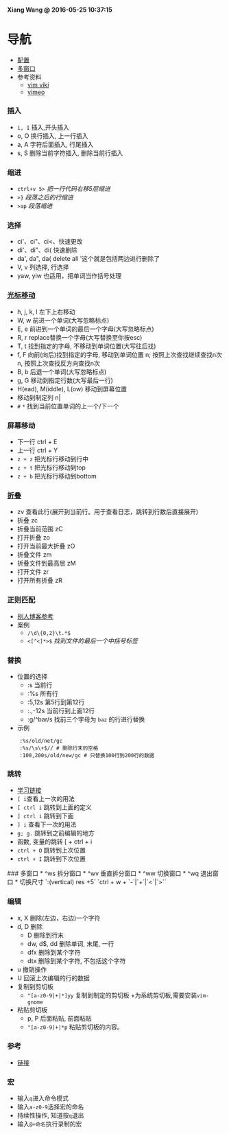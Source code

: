 #### Xiang Wang @ 2016-05-25 10:37:15

# 导航
* [配置](http://edyfox.codecarver.org/html/_vimrc_for_beginners.html)
* [多窗口](#split)
* 参考资料
    * [vim viki](http://vim.wikia.com/wiki/Main_Page)
    * [vimeo](https://vimeo.com/15443936)


### 插入
* `i, I` 插入,开头插入
* o, O 换行插入, 上一行插入
* a, A 字符后面插入, 行尾插入
* s, S 删除当前字符插入, 删除当前行插入


### 缩进
* `ctrl+v 5>` *把一行代码右移5层缩进*
* `>}` *段落之后的行缩进*
* `>ap` *段落缩进*

### 选择
* ci'、ci"、ci<、快速更改
* di'、di"、di(  快速删除
* da', da", da(  delete all '这个就是包括两边进行删除了
* V, v 列选择, 行选择
* yaw, yiw 也适用，把单词当作括号处理

### [光标移动](http://vim.wikia.com/wiki/Moving_around)
* h, j, k, l 左下上右移动
* W, w 前进一个单词(大写忽略标点)
* E, e 前进到一个单词的最后一个字母(大写忽略标点)
* R, r replace替换一个字母(大写替换至你按esc)
* T, t 找到指定的字母, 不移动到单词位置(大写往后找)
* f, F 向前(向后)找到指定的字母, 移动到单词位置
    n; 按照上次查找继续查找n次
    n, 按照上次查找反方向查找n次
* B, b 后退一个单词(大写忽略标点)
* g, G 移动到指定行数(大写最后一行)
* H(ead), M(iddle), L(ow) 移动到屏幕位置
* 移动到制定列  n|
* `#` `*` 找到当前位置单词的上一个/下一个

### 屏幕移动
* 下一行 ctrl + E 
* 上一行 ctrl + Y 
* `z + z` 把光标行移动到行中
* `z + t` 把光标行移动到top
* `z + b` 把光标行移动到bottom

### [折叠](http://www.cnblogs.com/welkinwalker/archive/2011/05/30/2063587.html)
* zv 查看此行(展开到当前行。用于查看日志，跳转到行数后直接展开)
* 折叠  zc
* 折叠当前范围 zC
* 打开折叠 zo
* 打开当前最大折叠 zO
* 折叠文件 zm
* 折叠文件到最高层 zM
* 打开文件 zr
* 打开所有折叠 zR

### 正则匹配
* [别人博客参考](http://www.cnblogs.com/PegasusWang/p/3153300.html)
* 案例  
    * `/\d\{0,2}\t.*$`
    * `<[^<]*>$`  *找到文件的最后一个中括号标签*

### 替换
* 位置的选择
    * :s 当前行
    * :%s 所有行
    * :5,12s 第5行到第12行
    * :.,-12s 当前行到上面12行
    * :g/^bar/s 找前三个字母为 `baz` 的行进行替换
* 示例
```
    :%s/old/net/gc
    :%s/\s\+$// # 删除行末的空格
    :100,200s/old/new/gc # 只替换100行到200行的数据
```

### 跳转
* [学习链接](http://blog.csdn.net/xxxsz/article/details/7454290)
* `[ i`查看上一次的用法
* `[ ctrl i` 跳转到上面的定义
* `] ctrl i` 跳转到下面
* `] i` 查看下一次的用法
* `g; g.` 跳转到之前编辑的地方
* 函数, 变量的跳转  [ + ctrl + i
* `ctrl + O` 跳转到上次位置
* `ctrl + I` 跳转到下次位置

<div id="split"></div>
### 多窗口
* ^ws 拆分窗口
* ^wv 垂直拆分窗口
* ^ww 切换窗口
* ^wq 退出窗口
* 切换尺寸
    `:(vertical) res +5`
    `ctrl + w + `-`|`+`|`<`|`>``

### 编辑
* x, X 删除(左边，右边)一个字符
* d, D 删除
    * D 删除到行末
    * dw, d$, dd 删除单词, 末尾, 一行
    * dfx 删除到某个字符
    * dtx 删除到某个字符, 不包括这个字符
* u 撤销操作
* U 回滚上次编辑的行的数据
* 复制到剪切板  
    * `"[a-z0-9|+|*]yy` 复制到制定的剪切板 +为系统剪切板,需要安装`vim-gnome`
* 粘贴剪切板  
    * p, P 后面粘贴, 前面粘贴
    * `"[a-z0-9|+|*p` 粘贴剪切板的内容。

### 参考
* [链接](http://dsec.pku.edu.cn/~jinlong/vi/Vi.html)

### 宏
* 输入`q`进入命令模式
* 输入`a-z0-9`选择宏的命名
* 持续性操作, 知道按`q`退出
* 输入`@+命名`执行录制的宏

